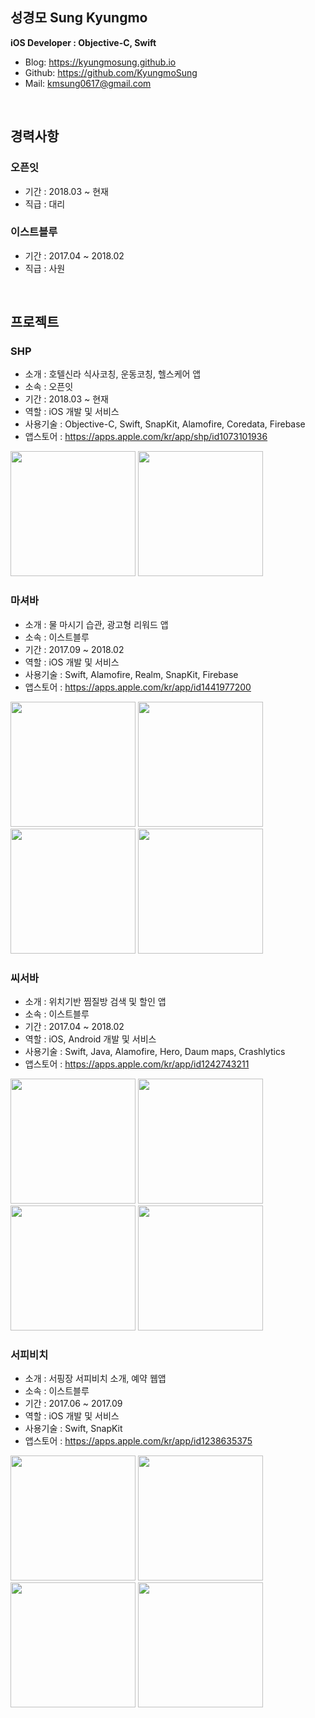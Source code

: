 ## 성경모 Sung Kyungmo
**iOS Developer : Objective-C, Swift**  
- Blog: https://kyungmosung.github.io
- Github: https://github.com/KyungmoSung
- Mail: <kmsung0617@gmail.com>

<br>
 
## 경력사항

### 오픈잇
- 기간 : 2018.03 ~ 현재
- 직급 : 대리

### 이스트블루
- 기간 : 2017.04 ~ 2018.02
- 직급 : 사원

<br>

## 프로젝트

### SHP
- 소개 : 호텔신라 식사코칭, 운동코칭, 헬스케어 앱
- 소속 : 오픈잇
- 기간 : 2018.03 ~ 현재
- 역할 : iOS 개발 및 서비스
- 사용기술 : Objective-C, Swift, SnapKit, Alamofire, Coredata, Firebase
- 앱스토어 : https://apps.apple.com/kr/app/shp/id1073101936

<img src="images/shp_1.png" width="200"/> <img src="images/shp_2.png" width="200"/>

### 마셔바
- 소개 : 물 마시기 습관, 광고형 리워드 앱
- 소속 : 이스트블루
- 기간 : 2017.09 ~ 2018.02
- 역할 : iOS 개발 및 서비스
- 사용기술 : Swift, Alamofire, Realm, SnapKit, Firebase
- 앱스토어 : https://apps.apple.com/kr/app/id1441977200

<img src="images/mashioba_1.png" width="200"/> <img src="images/mashioba_2.png" width="200"/> <img src="images/mashioba_3.png" width="200"/> <img src="images/mashioba_4.png" width="200"/>

### 씨서바
- 소개 : 위치기반 찜질방 검색 및 할인 앱
- 소속 : 이스트블루
- 기간 : 2017.04 ~ 2018.02
- 역할 : iOS, Android 개발 및 서비스
- 사용기술 : Swift, Java, Alamofire, Hero, Daum maps, Crashlytics
- 앱스토어 : https://apps.apple.com/kr/app/id1242743211

<img src="images/cisuba_1.jpg" width="200"/> <img src="images/cisuba_2.jpg" width="200"/> <img src="images/cisuba_3.jpg" width="200"/> <img src="images/cisuba_4.jpg" width="200"/>

### 서피비치
- 소개 : 서핑장 서피비치 소개, 예약 웹앱
- 소속 : 이스트블루
- 기간 : 2017.06 ~ 2017.09
- 역할 : iOS 개발 및 서비스
- 사용기술 : Swift, SnapKit
- 앱스토어 : https://apps.apple.com/kr/app/id1238635375

<img src="images/surfyy_1.jpg" width="200"/> <img src="images/surfyy_2.jpg" width="200"/> <img src="images/surfyy_3.jpg" width="200"/> <img src="images/surfyy_4.jpg" width="200"/>
